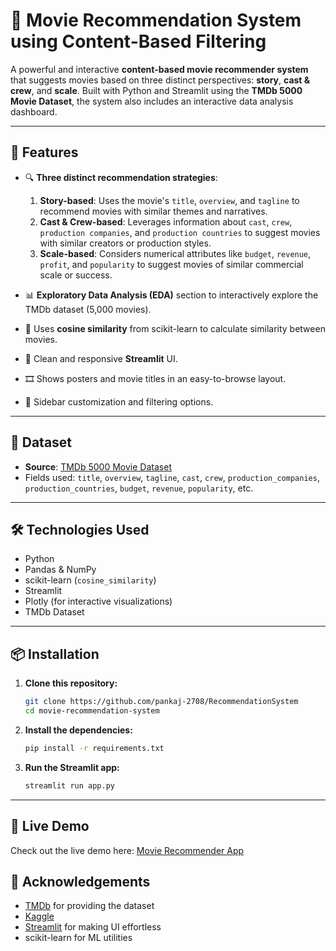 # 🎥 Movie Recommendation System using Content-Based Filtering

A powerful and interactive **content-based movie recommender system** that suggests movies based on three distinct perspectives: **story**, **cast & crew**, and **scale**. Built with Python and Streamlit using the **TMDb 5000 Movie Dataset**, the system also includes an interactive data analysis dashboard.

---

## 🚀 Features

* 🔍 **Three distinct recommendation strategies**:

  1. **Story-based**: Uses the movie's `title`, `overview`, and `tagline` to recommend movies with similar themes and narratives.
  2. **Cast & Crew-based**: Leverages information about `cast`, `crew`, `production companies`, and `production countries` to suggest movies with similar creators or production styles.
  3. **Scale-based**: Considers numerical attributes like `budget`, `revenue`, `profit`, and `popularity` to suggest movies of similar commercial scale or success.

* 📊 **Exploratory Data Analysis (EDA)** section to interactively explore the TMDb dataset (5,000 movies).

* 🧠 Uses **cosine similarity** from scikit-learn to calculate similarity between movies.

* 🎨 Clean and responsive **Streamlit** UI.

* 🎞️ Shows posters and movie titles in an easy-to-browse layout.

* 🧰 Sidebar customization and filtering options.

---

## 📁 Dataset

* **Source**: [TMDb 5000 Movie Dataset](https://www.kaggle.com/datasets/tmdb/tmdb-movie-metadata)
* Fields used: `title`, `overview`, `tagline`, `cast`, `crew`, `production_companies`, `production_countries`, `budget`, `revenue`, `popularity`, etc.

---

## 🛠️ Technologies Used

* Python
* Pandas & NumPy
* scikit-learn (`cosine_similarity`)
* Streamlit
* Plotly (for interactive visualizations)
* TMDb Dataset

---

## 📦 Installation

1. **Clone this repository:**

   ```bash
   git clone https://github.com/pankaj-2708/RecommendationSystem
   cd movie-recommendation-system
   ```

2. **Install the dependencies:**

   ```bash
   pip install -r requirements.txt
   ```

3. **Run the Streamlit app:**

   ```bash
   streamlit run app.py
   ```

---

## 📱 Live Demo

Check out the live demo here: [Movie Recommender App](https://your-demo-link.com)



## 🙏 Acknowledgements

* [TMDb](https://www.themoviedb.org/) for providing the dataset
* [Kaggle](https://www.kaggle.com/datasets/tmdb/tmdb-movie-metadata)
* [Streamlit](https://streamlit.io/) for making UI effortless
* scikit-learn for ML utilities
